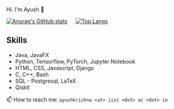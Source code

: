 Hi. I'm Ayush 👋


[![Anurag's GitHub stats](https://github-readme-stats.vercel.app/api?username=kmAyush&count_private=true&show_icons=true&theme=nord&include_all_commits=true)](https://github.com/anuraghazra/github-readme-stats) &ensp;&ensp; [![Top Langs](https://github-readme-stats.vercel.app/api/top-langs/?username=kmAyush&layout=compact&theme=nord&langs_count=8&hide=html)](https://github.com/anuraghazra/github-readme-stats) 


Skills
------
- Java, JavaFX<br>
- Python, Tensorflow, PyTorch, Jupyter Notebook<br>
- HTML, CSS, Javascript, Django<br>
- C, C++, Bash<br>
- SQL - Postgresql, LaTeX<br>
- Qiskit<br>

📫 How to reach me: `ayushkrishna <at> iisc <dot> ac <dot> in`


<!--
**kmAyush/kmAyush** is a ✨ _special_ ✨ repository because its `README.md` (this file) appears on your GitHub profile.

Here are some ideas to get you started:

- 🔭 I’m currently working on ...
- 🌱 I’m currently learning ...
- 👯 I’m looking to collaborate on ...
- 🤔 I’m looking for help with ...
- 💬 Ask me about ...
- 📫 How to reach me: ...
- 😄 Pronouns: ...
- ⚡ Fun fact: ...
-->
